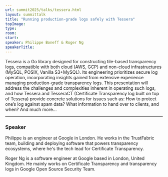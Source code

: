 ```yaml
---
url: summit2025/talks/tessera.html
layout: summittalk
title: "Running production-grade logs safely with Tessera"
topImage:
type:
room:
start:
speaker: Philippe Boneff & Roger Ng
speakerTitle:
---
```


<div class="font-google font-medium">

Tessera is a Go library designed for constructing tile-based transparency logs,
compatible with both cloud (AWS, GCP) and non-cloud infrastructures (MySQL,
POSIX, Vanilla S3+MySQL). Its engineering prioritizes secure log operation,
incorporating insights gained from extensive experience managing
production-grade transparency logs. This presentation will address the
challenges and complexities inherent in operating such logs, and how Tessera and
TesseraCT (Certificate Transparency log built on top of Tessera) provide
concrete solutions for issues such as: How to protect one’s log against spam
data? What information to hand over to clients, and when? And much more...

---

### Speaker

Philippe is an engineer at Google in London. He works in the TrustFabric team,
building and deploying software that powers transparency ecosystems, where he's
the tech lead for Certificate Transparency.

Roger Ng is a software engineer at Google based in London, United Kingdom. He
mainly works on Certificate Transparency and transparency logs in Google Open
Source Security Team.

</div>
